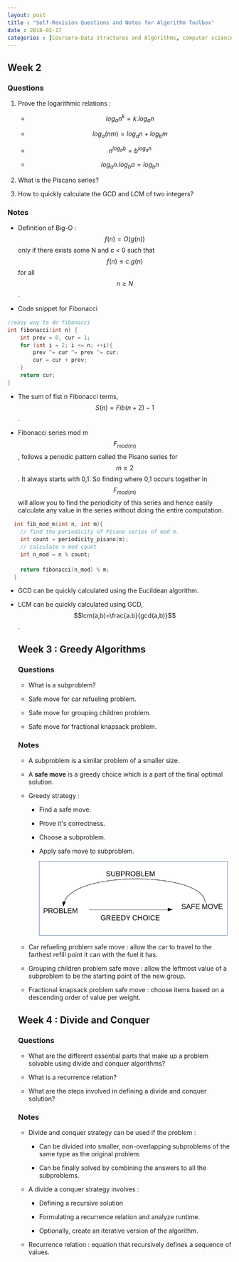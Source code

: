 ```yaml
---
layout: post
title : "Self-Revision Questions and Notes for Algorithm Toolbox" 
date : 2018-02-17
categories : [Coursera-Data Structures and Algorithms, computer science]
---
```

## Week 2

### Questions

1. Prove the logarithmic relations : 	
   - $$log_{a}n^{k}=k.log_{a}n$$
   
   - $$log_{a}(nm)=log_{a}n+log_{b}m$$
   
   - $$n^{log_{a}b}=b^{log_{a}n}$$
   
   - $$log_{a}n.log_{b}a=log_{b}n$$

2. What is the Piscano series?

3. How to quickly calculate the GCD and LCM of two integers?

### Notes

- Definition of Big-O : $$f(n)=O(g(n))$$ only if there exists some N and c < 0 such that $$f(n) \leq c.g(n)$$ for all $$n \geq N$$.

- Code snippet for Fibonacci

```cpp
//easy way to do fibonacci
int fibonacci(int n) {
    int prev = 0, cur = 1;
    for (int i = 2; i <= n; ++i){
        prev ^= cur ^= prev ^= cur;
        cur = cur + prev;
    }
    return cur;
}
```

- The sum of fist n Fibonacci terms, $$S(n) = Fib(n+2) - 1$$.

- Fibonacci series mod m $$F_{mod(m)}$$, follows a periodic pattern called the Pisano series for $$m \geq 2 $$. It always starts with 0,1. So finding where 0,1 occurs together in $$F_{mod(m)}$$ will allow you to find the periodicity of this series and hence easily calculate any value in the series without doing the entire computation.

```c++
  int fib_mod_m(int n, int m){
    // find the periodicity of Pisano series of mod m.
    int count = periodicity_pisano(m);
    // calculate n mod count
    int n_mod = n % count;
    
    return fibonacci(n_mod) % m;
  }
```

- GCD can be quickly calculated using the Eucildean algorithm.

- LCM can be quickly calculated using GCD, $$lcm(a,b)=\frac{a.b}{gcd(a,b)}$$.

  ## Week 3 : Greedy Algorithms

  ### Questions

  - What is a subproblem?

  - Safe move for car refueling problem.

  - Safe move for grouping children problem.

  - Safe move for fractional knapsack problem.

  ### Notes

  - A subproblem is a similar problem of a smaller size.

  - A **safe move** is a greedy choice which is a part of the final optimal solution.

  - Greedy strategy :

    - Find a safe move.

    - Prove it's correctness.

    - Choose a subproblem.

    - Apply safe move to subproblem.

      ![The greedy strategy](greedy.png)

  - Car refueling problem safe move : allow the car to travel to the farthest refill point it can with the fuel it has.

  - Grouping children problem safe move : allow the leftmost value of a subproblem to be the starting point of the new group.

  - Fractional knapsack problem safe move : choose items based on a descending order of value per weight.

  ## Week 4 : Divide and Conquer

  ### Questions

  - What are the different essential parts that make up a problem solvable using divide and conquer algorithms?

  - What is a recurrence relation?

  - What are the steps involved in defining a divide and conquer solution?

  ### Notes

  - Divide and conquer strategy can be used if the problem : 

    - Can be divided into smaller, non-overlapping subproblems of the same type as the original problem.

    - Can be finally solved by combining the answers to all the subproblems.


  - A divide a conquer strategy involves :

    - Defining a recursive solution

    - Formulating a recurrence relation and analyze runtime.

    - Optionally, create an iterative version of the algorithm.


  - Recurrence relation : equation that recursively defines a sequence of values.
  
